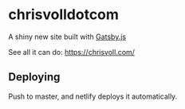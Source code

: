 # chrisvolldotcom

A shiny new site built with [Gatsby.js](https://www.gatsbyjs.org/)

See all it can do: https://chrisvoll.com/

## Deploying

Push to master, and netlify deploys it automatically.
